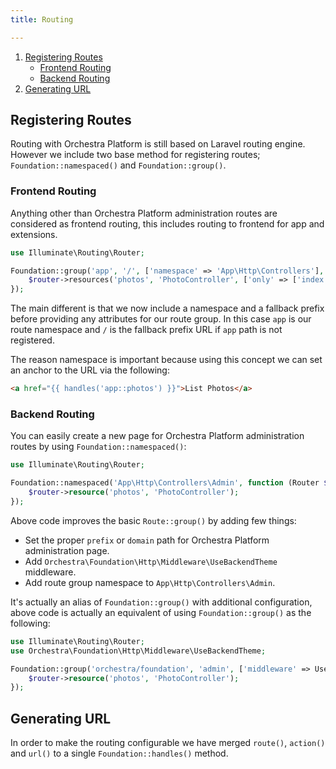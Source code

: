 ```yaml
---
title: Routing

---
```


1. [Registering Routes](#registering-routes)
   - [Frontend Routing](#frontend-routing)
   - [Backend Routing](#backend-routing)
2. [Generating URL](#generating-url)

<a name="registering-routes"></a>
## Registering Routes

Routing with Orchestra Platform is still based on Laravel routing engine. However we include two base method for registering routes; `Foundation::namespaced()` and `Foundation::group()`.

<a name="register-frontend-routing"></a>
### Frontend Routing

Anything other than Orchestra Platform administration routes are considered as frontend routing, this includes routing to frontend for app and extensions.

```php
use Illuminate\Routing\Router;

Foundation::group('app', '/', ['namespace' => 'App\Http\Controllers'], function (Router $router) {
    $router->resources('photos', 'PhotoController', ['only' => ['index', 'show']]);
});
```

The main different is that we now include a namespace and a fallback prefix before providing any attributes for our route group. In this case `app` is our route namespace and `/` is the fallback prefix URL if `app` path is not registered.

The reason namespace is important because using this concept we can set an anchor to the URL via the following:

```html
<a href="{{ handles('app::photos') }}">List Photos</a>
```

<a name="register-backend-routing"></a>
### Backend Routing

You can easily create a new page for Orchestra Platform administration routes by using `Foundation::namespaced()`:

```php
use Illuminate\Routing\Router;

Foundation::namespaced('App\Http\Controllers\Admin', function (Router $router) {
    $router->resource('photos', 'PhotoController');
});
```

Above code improves the basic `Route::group()` by adding few things:

* Set the proper `prefix` or `domain` path for Orchestra Platform administration page.
* Add `Orchestra\Foundation\Http\Middleware\UseBackendTheme` middleware.
* Add route group namespace to `App\Http\Controllers\Admin`.

It's actually an alias of `Foundation::group()` with additional configuration, above code is actually an equivalent of using `Foundation::group()` as the following:

```php
use Illuminate\Routing\Router;
use Orchestra\Foundation\Http\Middleware\UseBackendTheme;

Foundation::group('orchestra/foundation', 'admin', ['middleware' => UseBackendTheme::class, 'namespace' => 'App\Http\Controllers\Admin'], function (Router $router) {
    $router->resource('photos', 'PhotoController');
});
```


<a name="generating-url"></a>
## Generating URL

In order to make the routing configurable we have merged `route()`, `action()` and `url()` to a single `Foundation::handles()` method.
